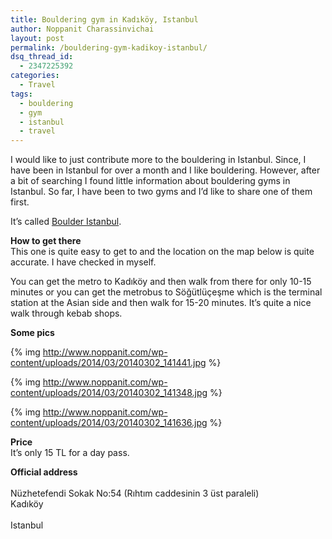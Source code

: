 ```yaml
---
title: Bouldering gym in Kadıköy, Istanbul
author: Noppanit Charassinvichai
layout: post
permalink: /bouldering-gym-kadikoy-istanbul/
dsq_thread_id:
  - 2347225392
categories:
  - Travel
tags:
  - bouldering
  - gym
  - istanbul
  - travel
---
```

I would like to just contribute more to the bouldering in Istanbul. Since, I have been in Istanbul for over a month and I like bouldering. However, after a bit of searching I found little information about bouldering gyms in Istanbul. So far, I have been to two gyms and I&#8217;d like to share one of them first. 

It&#8217;s called [Boulder Istanbul][1].

**How to get there**  
This one is quite easy to get to and the location on the map below is quite accurate. I have checked in myself. 

You can get the metro to Kadıköy and then walk from there for only 10-15 minutes or you can get the metrobus to Söğütlüçeşme which is the terminal station at the Asian side and then walk for 15-20 minutes. It&#8217;s quite a nice walk through kebab shops. 



**Some pics**  

{% img http://www.noppanit.com/wp-content/uploads/2014/03/20140302_141441.jpg %}

{% img http://www.noppanit.com/wp-content/uploads/2014/03/20140302_141348.jpg %}

{% img http://www.noppanit.com/wp-content/uploads/2014/03/20140302_141636.jpg %}

**Price**  
It&#8217;s only 15 TL for a day pass. 

**Official address**  
<span class="adr"><br /> <span class="street-address">Nüzhetefendi Sokak No:54 (Rıhtım caddesinin 3 üst paraleli)</span><br /> <span class="locality">Kadıköy</span></br><br /> <span class="region">Istanbul</span><br /> </span>

 [1]: http://www.boulderistanbul.com/ "boulder istanbul"
